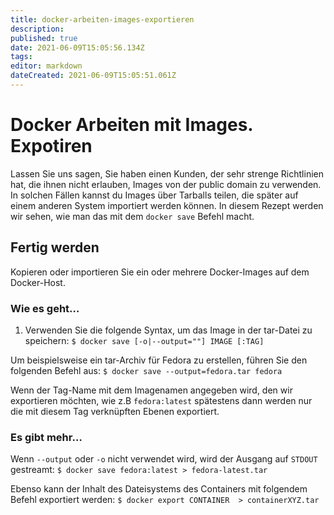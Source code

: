 ```yaml
---
title: docker-arbeiten-images-exportieren
description: 
published: true
date: 2021-06-09T15:05:56.134Z
tags: 
editor: markdown
dateCreated: 2021-06-09T15:05:51.061Z
---
```


# Docker Arbeiten mit Images. Expotiren

Lassen Sie uns sagen, Sie haben einen Kunden, der sehr strenge Richtlinien hat, die ihnen nicht erlauben, Images von der public domain zu verwenden. In solchen Fällen kannst du Images über Tarballs teilen, die später auf einem anderen System importiert werden können. In diesem Rezept werden wir sehen, wie man das mit dem `docker save` Befehl macht.

## Fertig werden

Kopieren oder importieren Sie ein oder mehrere Docker-Images auf dem Docker-Host.

### Wie es geht…

1. Verwenden Sie die folgende Syntax, um das Image in der tar-Datei zu speichern:
`$ docker save [-o|--output=""] IMAGE [:TAG]`

Um beispielsweise ein tar-Archiv für Fedora zu erstellen, führen Sie den folgenden Befehl aus:
`$ docker save --output=fedora.tar fedora`

Wenn der Tag-Name mit dem Imagenamen angegeben wird, den wir exportieren möchten, wie z.B `fedora:latest` spätestens dann werden nur die mit diesem Tag verknüpften Ebenen exportiert.

### Es gibt mehr…

Wenn `--output` oder `-o` nicht verwendet wird, wird der Ausgang auf `STDOUT` gestreamt:
`$ docker save fedora:latest > fedora-latest.tar`

Ebenso kann der Inhalt des Dateisystems des Containers mit folgendem Befehl exportiert werden:
`$ docker export CONTAINER  > containerXYZ.tar`
